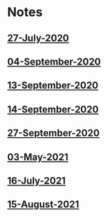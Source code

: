 # Notes

## [27-July-2020](./2020/27-July-2020.md)

## [04-September-2020](./2020/04-September-2020.md)

## [13-September-2020](./2020/13-September-2020.md)

## [14-September-2020](./2020/14-September-2020.md)

## [27-September-2020](./2020/27-September-2020.md)

## [03-May-2021](./2021/03-May-2021.md)

## [16-July-2021](./2021/16-July-2021.md)

## [15-August-2021](./2021/15-August-2021.md)
